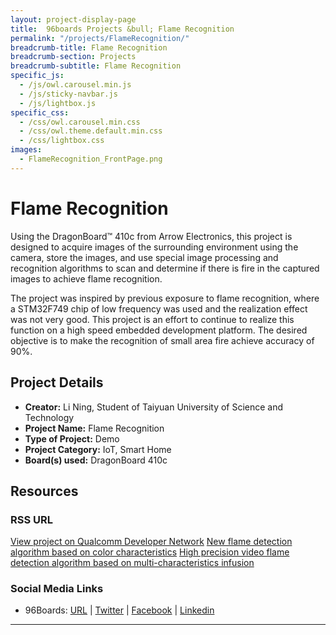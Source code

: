 ```yaml
---
layout: project-display-page
title:  96boards Projects &bull; Flame Recognition
permalink: "/projects/FlameRecognition/"
breadcrumb-title: Flame Recognition
breadcrumb-section: Projects
breadcrumb-subtitle: Flame Recognition
specific_js:
  - /js/owl.carousel.min.js
  - /js/sticky-navbar.js
  - /js/lightbox.js
specific_css:
  - /css/owl.carousel.min.css
  - /css/owl.theme.default.min.css
  - /css/lightbox.css
images:
  - FlameRecognition_FrontPage.png
---
```

# Flame Recognition

Using the DragonBoard™ 410c from Arrow Electronics, this project is designed to acquire images of the surrounding environment using the camera, store the
images, and use special image processing and recognition algorithms to scan and determine if there is fire in the captured images to achieve flame recognition.

The project was inspired by previous exposure to flame recognition, where a STM32F749 chip of low frequency was used and the realization effect was not very
good. This project is an effort to continue to realize this function on a high speed embedded development platform. The desired objective is to make the
recognition of small area fire achieve accuracy of 90%.

## Project Details

- **Creator:** Li Ning, Student of Taiyuan University of Science and Technology
- **Project Name:** Flame Recognition
- **Type of Project:** Demo
- **Project Category:** IoT, Smart Home
- **Board(s) used:** DragonBoard 410c

## Resources

### RSS URL

[View project on Qualcomm Developer Network]()
[New flame detection algorithm based on color characteristics](http://xuebao.jlu.edu.cn/gxb/CN/Y2014/V44/I6/1787)
[High precision video flame detection algorithm based on multi-characteristics infusion](http://xuebao.jlu.edu.cn/gxb/CN/abstract/abstract10105.shtml)

### Social Media Links

- 96Boards: [URL](http://www.96boards.org/) &#124; [Twitter](https://twitter.com/96boards) &#124; [Facebook](https://www.facebook.com/96Boards) &#124; [Linkedin](https://www.linkedin.com/showcase/6637095/)


***
